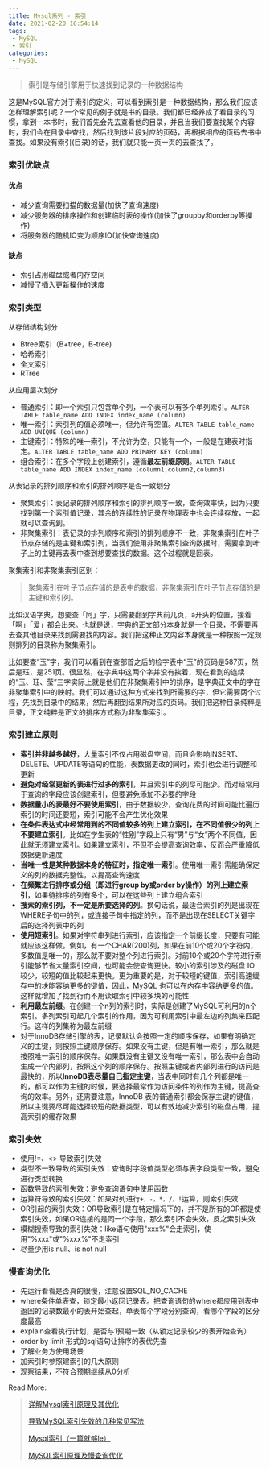 ```yaml
---
title: Mysql系列 - 索引
date: 2021-02-20 16:54:14
tags:
 - MySQL
 - 索引
categories:
 - MySQL
---
```


>  索引是存储引擎用于快速找到记录的一种数据结构

这是MySQL官方对于索引的定义，可以看到索引是一种数据结构，那么我们应该怎样理解索引呢？一个常见的例子就是书的目录。我们都已经养成了看目录的习惯，拿到一本书时，我们首先会先去查看他的目录，并且当我们要查找某个内容时，我们会在目录中查找，然后找到该片段对应的页码，再根据相应的页码去书中查找。如果没有索引(目录)的话，我们就只能一页一页的去查找了。

### 索引优缺点

#### 优点

- 减少查询需要扫描的数据量(加快了查询速度)
- 减少服务器的排序操作和创建临时表的操作(加快了groupby和orderby等操作)
- 将服务器的随机IO变为顺序IO(加快查询速度)

#### 缺点

- 索引占用磁盘或者内存空间
- 减慢了插入更新操作的速度

### 索引类型

从存储结构划分

- Btree索引（B+tree，B-tree)
- 哈希索引
- 全文索引 
- RTree

从应用层次划分

- 普通索引：即一个索引只包含单个列，一个表可以有多个单列索引。`ALTER TABLE table_name ADD INDEX index_name (column)`
- 唯一索引：索引列的值必须唯一，但允许有空值。`ALTER TABLE table_name ADD UNIQUE (column)`
- 主键索引：特殊的唯一索引，不允许为空，只能有一个，一般是在建表时指定。`ALTER TABLE table_name ADD PRIMARY KEY (column)`
- 组合索引：在多个字段上创建索引，遵循**最左前缀原则**。`ALTER TABLE table_name ADD INDEX index_name (column1,column2,column3)`

从表记录的排列顺序和索引的排列顺序是否一致划分

- 聚集索引：表记录的排列顺序和索引的排列顺序一致，查询效率快，因为只要找到第一个索引值记录，其余的连续性的记录在物理表中也会连续存放，一起就可以查询到。
- 非聚集索引：表记录的排列顺序和索引的排列顺序不一致，非聚集索引在叶子节点存储的是主键和索引列，当我们使用非聚集索引查询数据时，需要拿到叶子上的主键再去表中查到想要查找的数据。这个过程就是回表。

聚集索引和非聚集索引区别：

> 聚集索引在叶子节点存储的是表中的数据，非聚集索引在叶子节点存储的是主键和索引列。

比如汉语字典，想要查「阿」字，只需要翻到字典前几页，a开头的位置，接着「啊」「爱」都会出来。也就是说，字典的正文部分本身就是一个目录，不需要再去查其他目录来找到需要找的内容。我们把这种正文内容本身就是一种按照一定规则排列的目录称为聚集索引。

比如要查“玉”字，我们可以看到在查部首之后的检字表中“玉”的页码是587页，然后是珏，是251页。很显然，在字典中这两个字并没有挨着，现在看到的连续的“玉、珏、莹”三字实际上就是他们在非聚集索引中的排序，是字典正文中的字在非聚集索引中的映射。我们可以通过这种方式来找到所需要的字，但它需要两个过程，先找到目录中的结果，然后再翻到结果所对应的页码。我们把这种目录纯粹是目录，正文纯粹是正文的排序方式称为非聚集索引。

### 索引建立原则

- **索引并非越多越好**，大量索引不仅占用磁盘空间，而且会影响INSERT、DELETE、UPDATE等语句的性能，表数据更改的同时，索引也会进行调整和更新
- **避免对经常更新的表进行过多的索引**，并且索引中的列尽可能少。而对经常用于查询的字段应该创建索引，但要避免添加不必要的字段
- **数据量小的表最好不要使用索引**，由于数据较少，查询花费的时间可能比遍历索引的时间还要短，索引可能不会产生优化效果
- **在条件表达式中经常用到的不同值较多的列上建立索引，在不同值很少的列上不要建立索引**。比如在学生表的“性别”字段上只有“男”与“女”两个不同值，因此就无须建立索引。如果建立索引，不但不会提高查询效率，反而会严重降低数据更新速度
- **当唯一性是某种数据本身的特征时，指定唯一索引**。使用唯一索引需能确保定义的列的数据完整性，以提高查询速度
- **在频繁进行排序或分组（即进行group by或order by操作）的列上建立索引**，如果待排序的列有多个，可以在这些列上建立组合索引
- **搜索的索引列，不一定是所要选择的列**。换句话说，最适合索引的列是出现在WHERE子句中的列，或连接子句中指定的列，而不是出现在SELECT关键字后的选择列表中的列
- **使用短索引**。如果对字符串列进行索引，应该指定一个前缀长度，只要有可能就应该这样做。例如，有一个CHAR(200)列，如果在前10个或20个字符内，多数值是唯一的，那么就不要对整个列进行索引。对前10个或20个字符进行索引能够节省大量索引空间，也可能会使查询更快。较小的索引涉及的磁盘 IO 较少，较短的值比较起来更快。更为重要的是，对于较短的键值，索引高速缓存中的块能容纳更多的键值，因此，MySQL 也可以在内存中容纳更多的值。这样就增加了找到行而不用读取索引中较多块的可能性
- **利用最左前缀**。在创建一个n列的索引时，实际是创建了MySQL可利用的n个索引。多列索引可起几个索引的作用，因为可利用索引中最左边的列集来匹配行。这样的列集称为最左前缀
- 对于InnoDB存储引擎的表，记录默认会按照一定的顺序保存，如果有明确定义的主键，则按照主键顺序保存。如果没有主键，但是有唯一索引，那么就是按照唯一索引的顺序保存。如果既没有主键又没有唯一索引，那么表中会自动生成一个内部列，按照这个列的顺序保存。按照主键或者内部列进行的访问是最快的，所以**InnoDB表尽量自己指定主键**，当表中同时有几个列都是唯一的，都可以作为主键的时候，要选择最常作为访问条件的列作为主键，提高查询的效率。另外，还需要注意，InnoDB 表的普通索引都会保存主键的键值，所以主键要尽可能选择较短的数据类型，可以有效地减少索引的磁盘占用，提高索引的缓存效果

### 索引失效

- 使用!=、<> 导致索引失效
- 类型不一致导致的索引失效：查询时字段值类型必须与表字段类型一致，避免进行类型转换
- 函数导致的索引失效：避免查询语句中使用函数
- 运算符导致的索引失效：如果对列进行`+，-，*，/，!`运算，则索引失效
- OR引起的索引失效：OR导致索引是在特定情况下的，并不是所有的OR都是使索引失效，如果OR连接的是同一个字段，那么索引不会失效，反之索引失效
- 模糊搜索导致的索引失效：like语句使用"xxx%"会走索引，使用"%xxx"或"%xxx%"不走索引
- 尽量少用is null、is not null

### 慢查询优化

- 先运行看看是否真的很慢，注意设置SQL_NO_CACHE
- where条件单表查，锁定最小返回记录表。把查询语句的where都应用到表中返回的记录数最小的表开始查起，单表每个字段分别查询，看哪个字段的区分度最高
- explain查看执行计划，是否与1预期一致（从锁定记录较少的表开始查询）
- order by limit 形式的sql语句让排序的表优先查
- 了解业务方使用场景
- 加索引时参照建索引的几大原则
- 观察结果，不符合预期继续从0分析



Read More:

> [详解Mysql索引原理及其优化](https://juejin.cn/post/6844903909899632654#heading-2)
>
> [导致MySQL索引失效的几种常见写法](https://segmentfault.com/a/1190000023911554)
>
> [Mysql索引（一篇就够le）](https://www.cnblogs.com/zsql/p/13808417.html)
>
> [MySQL索引原理及慢查询优化](https://tech.meituan.com/2014/06/30/mysql-index.html)